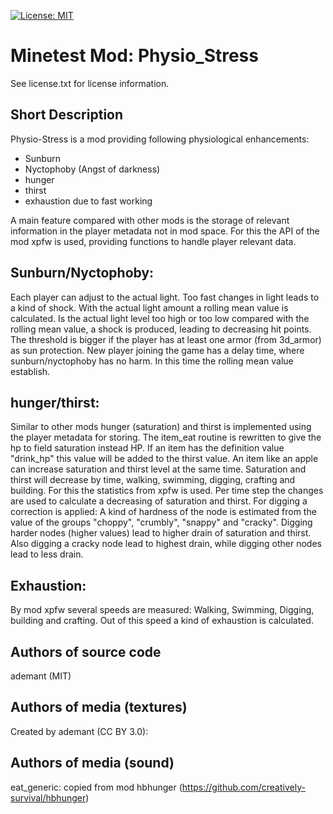 [![License: MIT](https://img.shields.io/badge/License-MIT-yellow.svg)](https://opensource.org/licenses/MIT)
# Minetest Mod: Physio_Stress

See license.txt for license information.

## Short Description
Physio-Stress is a mod providing following physiological enhancements:
- Sunburn
- Nyctophoby (Angst of darkness)
- hunger
- thirst
- exhaustion due to fast working

A main feature compared with other mods is the storage of relevant information in the player metadata not in mod space. For this the API of the mod xpfw is used, providing functions to handle player relevant data.

## Sunburn/Nyctophoby:
Each player can adjust to the actual light. Too fast changes in light leads to a kind of shock.
With the actual light amount a rolling mean value is calculated. Is the actual light level too high or too low compared with the rolling mean value, a shock is produced, leading to decreasing hit points.
The threshold is bigger if the player has at least one armor (from 3d_armor) as sun protection.
New player joining the game has a delay time, where sunburn/nyctophoby has no harm. In this time the rolling mean value establish.

## hunger/thirst:
Similar to other mods hunger (saturation) and thirst is implemented using the player metadata for storing.
The item_eat routine is rewritten to give the hp to field saturation instead HP.
If an item has the definition value "drink_hp" this value will be added to the thirst value.
An item like an apple can increase saturation and thirst level at the same time.
Saturation and thirst will decrease by time, walking, swimming, digging, crafting and building. For this the statistics from xpfw is used. Per time step the changes are used to calculate a decreasing of saturation and thirst.
For digging a correction is applied: A kind of hardness of the node is estimated from the value of the groups "choppy", "crumbly", "snappy" and "cracky". Digging harder nodes (higher values) lead to higher drain of saturation and thirst. Also digging a cracky node lead to highest drain, while digging other nodes lead to less drain.

## Exhaustion:
By mod xpfw several speeds are measured: Walking, Swimming, Digging, building and crafting. Out of this speed a kind of exhaustion is calculated.

## Authors of source code

ademant (MIT)

## Authors of media (textures)
  
Created by ademant (CC BY 3.0):

## Authors of media (sound)

  eat_generic:	copied from mod hbhunger (https://github.com/creatively-survival/hbhunger)
